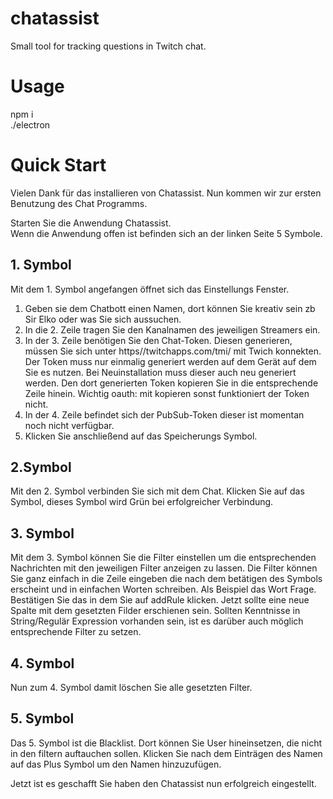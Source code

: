 # chatassist
Small tool for tracking questions in Twitch chat.

# Usage
npm i<br/>
./electron

# Quick Start

Vielen Dank für das installieren von Chatassist. 
Nun kommen wir zur ersten Benutzung des Chat Programms. 

Starten Sie die Anwendung Chatassist. <br/>
Wenn die Anwendung offen ist befinden sich an der linken Seite 5 Symbole. <br/>
## 1. Symbol
Mit dem 1. Symbol angefangen öffnet sich das Einstellungs Fenster. 

1. Geben sie dem Chatbott einen Namen, dort können Sie kreativ sein zb Sir Elko oder was Sie sich aussuchen. 
2. In die 2. Zeile tragen Sie den Kanalnamen des jeweiligen Streamers ein. 
3. In der 3. Zeile benötigen Sie den Chat-Token. 
    Diesen generieren, müssen Sie sich unter https//twitchapps.com/tmi/ mit Twich konnekten. Der Token muss nur einmalig generiert werden auf dem Gerät auf dem Sie es nutzen. Bei Neuinstallation muss dieser auch neu generiert werden. 
    Den dort generierten Token kopieren Sie in die entsprechende Zeile hinein. Wichtig oauth: mit kopieren sonst funktioniert der Token nicht. 
4. In der 4. Zeile befindet sich der PubSub-Token dieser ist momentan noch nicht verfügbar. 
5. Klicken Sie anschließend auf das Speicherungs Symbol. 

## 2.Symbol
Mit den 2. Symbol verbinden Sie sich mit dem Chat. Klicken Sie auf das Symbol, dieses Symbol wird Grün bei erfolgreicher Verbindung. 

## 3. Symbol
Mit dem 3. Symbol können Sie die Filter einstellen um die entsprechenden Nachrichten mit den jeweiligen Filter anzeigen zu lassen. 
Die Filter können Sie ganz einfach in die Zeile eingeben die nach dem betätigen des Symbols erscheint und in einfachen Worten schreiben. Als Beispiel das Wort Frage. Bestätigen Sie das in dem Sie auf addRule klicken. 
Jetzt sollte eine neue Spalte mit dem gesetzten Filder erschienen sein. 
Sollten Kenntnisse in String/Regulär Expression vorhanden sein, ist es darüber auch möglich entsprechende Filter zu setzen. 
## 4. Symbol
Nun zum 4. Symbol damit löschen Sie alle gesetzten Filter. 

## 5. Symbol
Das 5. Symbol ist die Blacklist. 
Dort können Sie User hineinsetzen, die nicht in den filtern auftauchen sollen. Klicken Sie nach dem Einträgen des Namen auf das Plus Symbol um den Namen hinzuzufügen. 


Jetzt ist es geschafft Sie haben den Chatassist nun erfolgreich eingestellt. 
